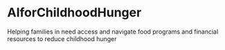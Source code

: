 # AIforChildhoodHunger
Helping families in need access and navigate food programs and financial resources to reduce childhood hunger
